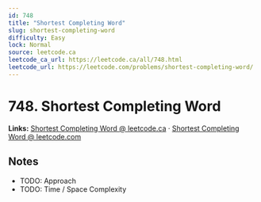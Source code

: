 ```yaml
--- 
id: 748
title: "Shortest Completing Word"
slug: shortest-completing-word
difficulty: Easy
lock: Normal
source: leetcode.ca
leetcode_ca_url: https://leetcode.ca/all/748.html
leetcode_url: https://leetcode.com/problems/shortest-completing-word/
---
```


# 748. Shortest Completing Word

**Links:** [Shortest Completing Word @ leetcode.ca](https://leetcode.ca/all/748.html) · [Shortest Completing Word @ leetcode.com](https://leetcode.com/problems/shortest-completing-word/)

## Notes
- TODO: Approach
- TODO: Time / Space Complexity
